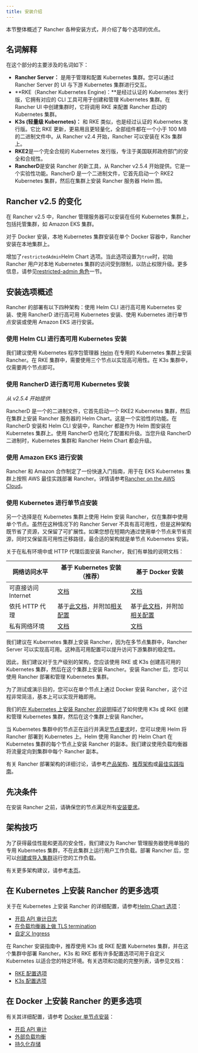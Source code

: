 ```yaml
---
title: 安装介绍
---
```


本节整体概述了 Rancher 各种安装方式，并介绍了每个选项的优点。

## 名词解释

在这个部分的主要涉及的名词如下：

- **Rancher Server：** 是用于管理和配置 Kubernetes 集群。您可以通过 Rancher Server 的 UI 与下游 Kubernetes 集群进行交互。
- **RKE（Rancher Kubernetes Engine)：**是经过认证的 Kubernetes 发行版，它拥有对应的 CLI 工具可用于创建和管理 Kubernetes 集群。在 Rancher UI 中创建集群时，它将调用 RKE 来配置 Rancher 启动的 Kubernetes 集群。
- **K3s (轻量级 Kubernetes)：** 和 RKE 类似，也是经过认证的 Kubernetes 发行版。它比 RKE 更新，更易用且更轻量化，全部组件都在一个小于 100 MB 的二进制文件中。从 Rancher v2.4 开始，Rancher 可以安装在 K3s 集群上。
- **RKE2**是一个完全合规的 Kubernetes 发行版，专注于美国联邦政府部门的安全和合规性。
- **RancherD**是安装 Rancher 的新工具，从 Rancher v2.5.4 开始提供。它是一个实验性功能。RancherD 是一个二进制文件，它首先启动一个 RKE2 Kubernetes 集群，然后在集群上安装 Rancher 服务器 Helm 图。

## Rancher v2.5 的变化

在 Rancher v2.5 中，Rancher 管理服务器可以安装在任何 Kubernetes 集群上，包括托管集群，如 Amazon EKS 集群。

对于 Docker 安装，本地 Kubernetes 集群安装在单个 Docker 容器中，Rancher 安装在本地集群上。

增加了`restrictedAdmin`Helm Chart 选项。当此选项设置为`true`时，初始 Rancher 用户对本地 Kubernetes 集群的访问受到限制，以防止权限升级。更多信息，请参见[restricted-admin 角色](/docs/rancher2.5/admin-settings/rbac/global-permissions/_index)一节。

## 安装选项概述

Rancher 的部署有以下四种架构：使用 Helm CLI 进行高可用 Kubernetes 安装、使用 RancherD 进行高可用 Kubernetes 安装、使用 Kubernetes 进行单节点安装或使用 Amazon EKS 进行安装。

### 使用 Helm CLI 进行高可用 Kubernetes 安装

我们建议使用 Kubernetes 程序包管理器 [Helm](/docs/rancher2.5/overview/concepts/_index) 在专用的 Kubernetes 集群上安装 Rancher。在 RKE 集群中，需要使用三个节点以实现高可用性。在 K3s 集群中，仅需要两个节点即可。

### 使用 RancherD 进行高可用 Kubernetes 安装

_从 v2.5.4 开始提供_

RancherD 是一个的二进制文件，它首先启动一个 RKE2 Kubernetes 集群，然后在集群上安装 Rancher 服务器的 Helm Chart。这是一个实验性的功能。在 RancherD 安装和 Helm CLI 安装中，Rancher 都是作为 Helm 图安装在 Kubernetes 集群上。使用 RancherD 也简化了配置和升级。当您升级 RancherD 二进制时，Kubernetes 集群和 Rancher Helm Chart 都会升级。

### 使用 Amazon EKS 进行安装

Rancher 和 Amazon 合作制定了一份快速入门指南，用于在 EKS Kubernetes 集群上按照 AWS 最佳实践部署 Rancher。详情请参考[Rancher on the AWS Cloud](https://aws-quickstart.github.io/quickstart-eks-rancher/)。

### 使用 Kubernetes 进行单节点安装

另一个选择是在 Kubernetes 集群上使用 Helm 安装 Rancher，仅在集群中使用单个节点。虽然在这种情况下的 Rancher Server 不具有高可用性，但是这种架构既节省了资源，又保留了可扩展性。如果您想在短期内通过使用单个节点来节省资源，同时又保留高可用性迁移路径，最合适的架构就是单节点 Kubernetes 安装。

关于在私有环境中或 HTTP 代理后面安装 Rancher，我们有单独的说明文档：

| 网络访问水平        | 基于 Kubernetes 安装（推荐）                                                                                                                              | 基于 Docker 安装                                                                                                                                                                                             |
| ------------------- | --------------------------------------------------------------------------------------------------------------------------------------------------------- | ------------------------------------------------------------------------------------------------------------------------------------------------------------------------------------------------------------ |
| 可直接访问 Internet | [文档](/docs/rancher2.5/installation/install-rancher-on-k8s/_index)                                                                                       | [文档](/docs/rancher2.5/installation/other-installation-methods/single-node-docker/_index)                                                                                                                   |
| 依托 HTTP 代理      | 基于[此文档](/docs/rancher2.5/installation/install-rancher-on-k8s/_index)，并附加[相关配置](/docs/rancher2.5/installation/resources/chart-options/_index) | 基于[此文档](/docs/rancher2.5/installation/other-installation-methods/single-node-docker/_index)，并附加[相关配置](/docs/rancher2.5/installation/other-installation-methods/single-node-docker/proxy/_index) |
| 私有网络环境        | [文档](/docs/rancher2.5/installation/other-installation-methods/air-gap/_index)                                                                           | [文档](/docs/rancher2.5/installation/other-installation-methods/air-gap/_index)                                                                                                                              |

我们建议在 Kubernetes 集群上安装 Rancher，因为在多节点集群中，Rancher Server 可以实现高可用。这种高可用配置可以提升访问下游集群的稳定性。

因此，我们建议对于生产级别的架构，您应该使用 RKE 或 K3s 创建高可用的 Kubernetes 集群，然后在这个集群上安装 Rancher。安装 Rancher 后，您可以使用 Rancher 部署和管理 Kubernetes 集群。

为了测试或演示目的，您可以在单个节点上通过 Docker 安装 Rancher，这个过程非常简洁，基本上可以实现开箱即用。

我们的[在 Kubernetes 上安装 Rancher 的说明](/docs/rancher2.5/installation/install-rancher-on-k8s/_index)描述了如何使用 K3s 或 RKE 创建和管理 Kubernetes 集群，然后在这个集群上安装 Rancher。

当 Kubernetes 集群中的节点正在运行并满足[节点要求](/docs/rancher2.5/installation/requirements/_index)时，您可以使用 Helm 将 Rancher 部署到 Kubernetes 上。Helm 使用 Rancher 的 Helm Chart 在 Kubernetes 集群的每个节点上安装 Rancher 的副本。我们建议使用负载均衡器将流量定向到集群中每个 Rancher 副本。

有关 Rancher 部署架构的详细讨论，请参考[产品架构](/docs/rancher2.5/overview/architecture/_index)、[推荐架构](/docs/rancher2.5/overview/architecture-recommendations/_index)或[最佳实践指南](/docs/rancher2.5/best-practices/rancher-server/deployment-types/_index)。

## 先决条件

在安装 Rancher 之前，请确保您的节点满足所有[安装要求](/docs/rancher2.5/installation/requirements/_index)。

## 架构技巧

为了获得最佳性能和更高的安全性，我们建议为 Rancher 管理服务器使用单独的专用 Kubernetes 集群，不在此集群上运行用户工作负载。部署 Rancher 后，您可以[创建或导入集群](/docs/rancher2.5/cluster-provisioning/_index)运行您的工作负载。

有关更多架构建议，请参考[本页](/docs/rancher2.5/overview/architecture-recommendations/_index)。

## 在 Kubernetes 上安装 Rancher 的更多选项

关于在 Kubernetes 上安装 Rancher 的详细配置，请参考[Helm Chart 选项](/docs/rancher2.5/installation/resources/chart-options/_index)：

- [开启 API 审计日志](/docs/rancher2.5/installation/resources/chart-options/_index)
- [在负载均衡器上做 TLS termination](/docs/rancher2.5/installation/resources/chart-options/_index)
- [自定义 Ingress](/docs/rancher2.5/installation/resources/chart-options/_index)

在 Rancher 安装指南中，推荐使用 K3s 或 RKE 配置 Kubernetes 集群，并在这个集群中部署 Rancher。K3s 和 RKE 都有许多配置选项可用于自定义 Kubernetes 以适合您的特定环境。有关选项和功能的完整列表，请参见文档：

- [RKE 配置选项](/docs/rke/config-options/_index)
- [K3s 配置选项](/docs/k3s/installation/install-options/_index)

## 在 Docker 上安装 Rancher 的更多选项

有关其详细配置，请参考 [Docker 单节点安装](/docs/rancher2.5/installation/other-installation-methods/single-node-docker/_index)：

- [开启 API 审计](/docs/rancher2.5/installation/other-installation-methods/single-node-docker/_index)
- [外部负载均衡](/docs/rancher2.5/installation/resources/advanced/single-node-install-external-lb/_index)
- [持久化存储](/docs/rancher2.5/installation/other-installation-methods/single-node-docker/_index)
